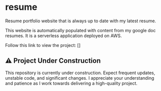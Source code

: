 # resume
Resume portfolio website that is always up to date with my latest resume.

This website is automatically populated with content from my google doc resumes. It is a serverless application deployed on AWS.

Follow this link to view the project: []

## ⚠️ Project Under Construction
This repository is currently under construction. Expect frequent updates, unstable code, and significant changes. I appreciate your understanding and patience as I work towards delivering a high-quality project.
